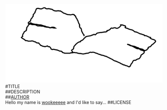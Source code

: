 ![image](screenshot.png)  
#TITLE  
##DESCRIPTION  
##[AUTHOR](https://github.com/wookeeeee)  
Hello my name is [wookeeeee](https://github.com/wookeeeee) and I'd like to say... 
##LICENSE  
